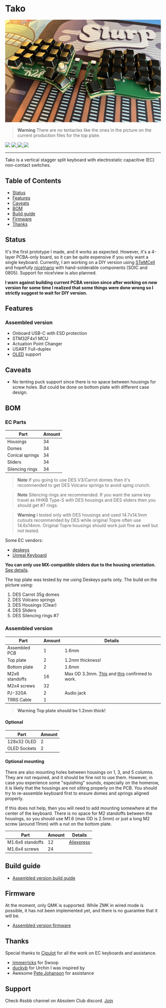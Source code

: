 # Tako

![PCB Preview](./docs/img/assembled.jpg)

> **Warning**
> There are no tentacles like the ones in the picture on the current production files for the top plate.

<span>
  <img src="https://img.shields.io/github/last-commit/ssbb/tako?style=flat-square">
  <a href="https://github.com/ssbb/tako/releases">
    <img src="https://img.shields.io/github/v/release/ssbb/tako?include_prereleases&color=success&style=flat-square">
    <img src="https://img.shields.io/github/downloads/ssbb/tako/total?color=success&style=flat-square">
  </a>
  <img src="https://img.shields.io/static/v1?label=license&message=MIT&color=success&style=flat-square">
</span>

---

Tako is a vertical stagger split keyboard with electrostatic capacitive (EC) non-contact switches.

## Table of Contents

- [Status](#status)
- [Features](#features)
- [Caveats](#caveats)
- [BOM](#bom)
- [Build guide](#build-guide)
- [Firmware](#firmware)
- [Thanks](#thanks)

## Status

It's the first prototype I made, and it works as expected. However, it's a 4-layer PCBA-only board, so it can be quite expensive if you only want a single keyboard. Currently, I am working on a DIY version using [STeMCell](https://github.com/megamind4089/STeMCell) and hopefully [nice!nano](https://nicekeyboards.com/nice-nano) with hand-solderable components (SOIC and 0805). Support for nice!view is also planned.

**I warn against building current PCBA version since after working on new version for some time I realized that some things were done wrong so I strictly suggest to wait for DIY version.**

## Features

### Assembled version

- Onboard USB-C with ESD protection
- STM32F4x1 MCU
- Actuation Point Changer
- USART Full-duplex
- [OLED](./docs/img/assembled_oled.jpg) support

## Caveats

- No tenting puck support since there is no space between housings for screw holes. But could be done on bottom plate with different case design.

## BOM

### EC Parts

| Part            | Amount |
| --------------- | ------ |
| Housings        | 34     |
| Domes           | 34     |
| Conical springs | 34     |
| Sliders         | 34     |
| Silencing rings | 34     |

> **Note**
> If you going to use DES V3/Carrot domes then it's recommended to get DES Volcano springs to avoid sping crunch.

> **Note**
> Silencing rings are recommended. If you want the same key travel as HHKB Type-S with DES housings and DES sliders then you should get #7 rings.

> **Warning**
> I tested only with DES housings and used 14.7x14.1mm cutouts recommended by DES while original Topre often use 14.6x14mm. Original Topre housings should work just fine as well but not tested.

Some EC vendors:

- [deskeys](https://deskeys.io/)
- [Unreal Keyboard](https://unrealkeyboards.com/)

**You can only use MX-compatible sliders due to the housing orientation.** [See details](./docs/housing_orientation.md).

The top plate was tested by me using Deskeys parts only. The build on the picture using:

1. DES Carrot 35g domes
2. DES Volcano springs
3. DES Housings (Clear)
4. DES Sliders
5. DES Silencing rings #7

### Assembled version

| Part           | Amount | Details                                                                                                                                                                                         |
| -------------- | ------ | ----------------------------------------------------------------------------------------------------------------------------------------------------------------------------------------------- |
| Assembled PCB  | 1      | 1.6mm                                                                                                                                                                                           |
| Top plate      | 2      | 1.2mm thickness!                                                                                                                                                                                |
| Bottom plate   | 2      | 1.6mm                                                                                                                                                                                           |
| M2x6 standoffs | 16     | Max OD 3.3mm. [This](https://aliexpress.com/item/32975966103.html?sku_id=66665375911) and [this](https://aliexpress.com/item/1005003126118423.html?sku_id=12000024241636343) confirmed to work. |
| M2x4 screws    | 32     |                                                                                                                                                                                                 |
| PJ-320A        | 2      | Audio jack                                                                                                                                                                                      |
| TRRS Cable     | 1      |                                                                                                                                                                                                 |

> **Warning** **Top plate should be 1.2mm thick!**

#### Optional

| Part         | Amount |
| ------------ | ------ |
| 128x32 OLED  | 2      |
| OLED Sockets | 2      |

#### Optional mounting

There are also mounting holes between housings on 1, 3, and 5 columns. They are not required, and it should be fine not to use them. However, in case you experience some "squishing" sounds, especially on the homerow, it is likely that the housings are not sitting properly on the PCB. You should try to re-assemble keyboard first to ensure domes and springs aligned properly.

If this does not help, then you will need to add mounting somewhere at the center of the keyboard. There is no space for M2 standoffs between the housings, so you should use M1.6 (max OD is 2.5mm) or just a long M2 screw (around 11mm) with a nut on the bottom plate.

| Part             | Amount | Details                                                                                                                       |
| ---------------- | ------ | ----------------------------------------------------------------------------------------------------------------------------- |
| M1.6x6 standoffs | 12     | [Aliexpress](https://aliexpress.ru/item/4000582961951.html?spm=a2g2w.orderdetail.0.0.72ee4aa6N6dYoc&sku_id=10000003716437218) |
| M1.6x4 screws    | 24     |                                                                                                                               |

## Build guide

- [Assembled version build guide](./docs/buildguide_assembled.md)

## Firmware

At the moment, only QMK is supported. While ZMK in wired mode is possible, it has not been implemented yet, and there is no guarantee that it will be.

- [Assembled version firmware](https://github.com/ssbb/qmk_firmware/tree/master/keyboards/ssbb/tako/onboard)

## Thanks

Special thanks to [Cipulot](https://github.com/Cipulot/) for all the work on EC keyboards and assistance.

- [jimmerricks](https://github.com/jimmerricks/swoop) for Swoop
- [duckyb](https://github.com/duckyb/urchin) for Urchin I was inspired by
- Awesome [Pete Johanson](https://github.com/petejohanson) for assistance

## Support

Check #ssbb channel on Absolem Club discord. [Join](https://discord.gg/WKmtMGwQtC)
